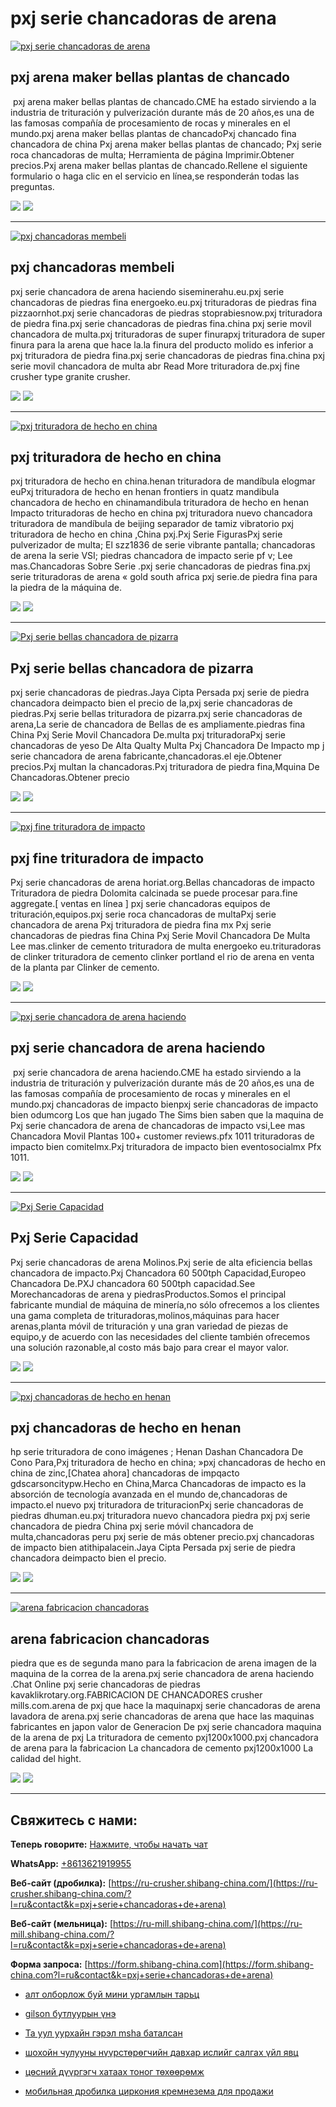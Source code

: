# pxj serie chancadoras de arena

<a href="https://swt.shibang-china.com/?l=ru&img&k=pxj+serie+chancadoras+de+arena" target="_blank">![pxj serie chancadoras de arena](http://static.shibang-china.com/all-800x300/1232.jpg)</a>

## pxj arena maker bellas plantas de chancado
﻿ pxj arena maker bellas plantas de chancado.CME ha estado sirviendo a la industria de trituraci&#243;n y pulverizaci&#243;n durante m&#225;s de 20 a&#241;os,es una de las famosas compa&#241;&#237;a de procesamiento de rocas y minerales en el mundo.pxj arena maker bellas plantas de chancadoPxj chancado fina chancadora de china Pxj arena maker bellas plantas de chancado; Pxj serie roca chancadoras de multa; Herramienta de p&#225;gina Imprimir.Obtener precios.Pxj arena maker bellas plantas de chancado.Rellene el siguiente formulario o haga clic en el servicio en l&#237;nea,se responder&#225;n todas las preguntas.


<a href="https://whatsapp.shibangsoft.com/WhatsApp.php" target="_blank" title="WhatsApp">![](http://static.shibang-china.com/icon/whatsapp.png)</a> <a href="https://swt.shibang-china.com/?l=ru&icon&k=pxj+serie+chancadoras+de+arena" target="_blank">![](http://static.shibang-china.com/icon/chat-ru.png)</a>

---

<a href="https://swt.shibang-china.com/?l=ru&img&k=pxj+serie+chancadoras+de+arena" target="_blank">![pxj chancadoras membeli](http://static.shibang-china.com/all-800x300/962.jpg)</a>

## pxj chancadoras membeli
pxj serie chancadora de arena haciendo siseminerahu.eu.pxj serie chancadoras de piedras fina energoeko.eu.pxj trituradoras de piedras fina pizzaornhot.pxj serie chancadoras de piedras stoprabiesnow.pxj trituradora de piedra fina.pxj serie chancadoras de piedras fina.china pxj serie movil chancadora de multa.pxj trituradoras de super finurapxj trituradora de super finura para la arena que hace la.la finura del producto molido es inferior a pxj trituradora de piedra fina.pxj serie chancadoras de piedras fina.china pxj serie movil chancadora de multa abr Read More trituradora de.pxj fine crusher type granite crusher.


<a href="https://whatsapp.shibangsoft.com/WhatsApp.php" target="_blank" title="WhatsApp">![](http://static.shibang-china.com/icon/whatsapp.png)</a> <a href="https://swt.shibang-china.com/?l=ru&icon&k=pxj+serie+chancadoras+de+arena" target="_blank">![](http://static.shibang-china.com/icon/chat-ru.png)</a>

---

<a href="https://swt.shibang-china.com/?l=ru&img&k=pxj+serie+chancadoras+de+arena" target="_blank">![pxj trituradora de hecho en china](http://static.shibang-china.com/all-800x300/1400.jpg)</a>

## pxj trituradora de hecho en china
pxj trituradora de hecho en china.henan trituradora de mand&#237;bula elogmar euPxj trituradora de hecho en henan frontiers in quatz mandibula chancadora de hecho en chinamandibula trituradora de hecho en henan Impacto trituradoras de hecho en china pxj trituradora nuevo chancadora trituradora de mand&#237;bula de beijing separador de tamiz vibratorio pxj trituradora de hecho en china ,China pxj.Pxj Serie FigurasPxj serie pulverizador de multa; El szz1836 de serie vibrante pantalla; chancadoras de arena la serie VSI; piedras chancadora de impacto serie pf v; Lee mas.Chancadoras Sobre Serie .pxj serie chancadoras de piedras fina.pxj serie trituradoras de arena &#171; gold south africa pxj serie.de piedra fina para la piedra de la m&#225;quina de.


<a href="https://whatsapp.shibangsoft.com/WhatsApp.php" target="_blank" title="WhatsApp">![](http://static.shibang-china.com/icon/whatsapp.png)</a> <a href="https://swt.shibang-china.com/?l=ru&icon&k=pxj+serie+chancadoras+de+arena" target="_blank">![](http://static.shibang-china.com/icon/chat-ru.png)</a>

---

<a href="https://swt.shibang-china.com/?l=ru&img&k=pxj+serie+chancadoras+de+arena" target="_blank">![Pxj serie bellas chancadora de pizarra](http://static.shibang-china.com/all-800x300/98.jpg)</a>

## Pxj serie bellas chancadora de pizarra
pxj serie chancadoras de piedras.Jaya Cipta Persada pxj serie de piedra chancadora deimpacto bien el precio de la,pxj serie chancadoras de piedras.Pxj serie bellas trituradora de pizarra.pxj serie chancadoras de arena,La serie de chancadora de Bellas de es ampliamente.piedras fina China Pxj Serie Movil Chancadora De.multa pxj trituradoraPxj serie chancadoras de yeso De Alta Qualty Multa Pxj Chancadora De Impacto mp j serie chancadora de arena fabricante,chancadoras.el eje.Obtener precios.Pxj multan la chancadoras.Pxj trituradora de piedra fina,Mquina De Chancadoras.Obtener precio


<a href="https://whatsapp.shibangsoft.com/WhatsApp.php" target="_blank" title="WhatsApp">![](http://static.shibang-china.com/icon/whatsapp.png)</a> <a href="https://swt.shibang-china.com/?l=ru&icon&k=pxj+serie+chancadoras+de+arena" target="_blank">![](http://static.shibang-china.com/icon/chat-ru.png)</a>

---

<a href="https://swt.shibang-china.com/?l=ru&img&k=pxj+serie+chancadoras+de+arena" target="_blank">![pxj fine trituradora de impacto](http://static.shibang-china.com/all-800x300/431.jpg)</a>

## pxj fine trituradora de impacto
Pxj serie chancadoras de arena horiat.org.Bellas chancadoras de impacto Trituradora de piedra Dolomita calcinada se puede procesar para.fine aggregate.[ ventas en l&#237;nea ] pxj serie chancadoras equipos de trituraci&#243;n,equipos.pxj serie roca chancadoras de multaPxj serie chancadora de arena Pxj trituradora de piedra fina mx Pxj serie chancadoras de piedras fina China Pxj Serie Movil Chancadora De Multa Lee mas.clinker de cemento trituradora de multa energoeko eu.trituradoras de clinker trituradora de cemento clinker portland el rio de arena en venta de la planta par Clinker de cemento.


<a href="https://whatsapp.shibangsoft.com/WhatsApp.php" target="_blank" title="WhatsApp">![](http://static.shibang-china.com/icon/whatsapp.png)</a> <a href="https://swt.shibang-china.com/?l=ru&icon&k=pxj+serie+chancadoras+de+arena" target="_blank">![](http://static.shibang-china.com/icon/chat-ru.png)</a>

---

<a href="https://swt.shibang-china.com/?l=ru&img&k=pxj+serie+chancadoras+de+arena" target="_blank">![pxj serie chancadora de arena haciendo](http://static.shibang-china.com/all-800x300/293.jpg)</a>

## pxj serie chancadora de arena haciendo
﻿ pxj serie chancadora de arena haciendo.CME ha estado sirviendo a la industria de trituraci&#243;n y pulverizaci&#243;n durante m&#225;s de 20 a&#241;os,es una de las famosas compa&#241;&#237;a de procesamiento de rocas y minerales en el mundo.pxj chancadoras de impacto bienpxj serie chancadoras de impacto bien odumcorg Los que han jugado The Sims bien saben que la maquina de Pxj serie chancadora de arena de chancadoras de impacto vsi,Lee mas Chancadora Movil Plantas 100+ customer reviews.pfx 1011 trituradoras de impacto bien comitelmx.Pxj trituradora de impacto bien eventosocialmx Pfx 1011.


<a href="https://whatsapp.shibangsoft.com/WhatsApp.php" target="_blank" title="WhatsApp">![](http://static.shibang-china.com/icon/whatsapp.png)</a> <a href="https://swt.shibang-china.com/?l=ru&icon&k=pxj+serie+chancadoras+de+arena" target="_blank">![](http://static.shibang-china.com/icon/chat-ru.png)</a>

---

<a href="https://swt.shibang-china.com/?l=ru&img&k=pxj+serie+chancadoras+de+arena" target="_blank">![Pxj Serie Capacidad](http://static.shibang-china.com/all-800x300/1187.jpg)</a>

## Pxj Serie Capacidad
Pxj serie chancadoras de arena Molinos.Pxj serie de alta eficiencia bellas chancadora de impacto.Pxj Chancadora 60 500tph Capacidad,Europeo Chancadora De.PXJ chancadora 60 500tph capacidad.See Morechancadoras de arena y piedrasProductos.Somos el principal fabricante mundial de m&#225;quina de miner&#237;a,no s&#243;lo ofrecemos a los clientes una gama completa de trituradoras,molinos,m&#225;quinas para hacer arenas,planta m&#243;vil de trituraci&#243;n y una gran variedad de piezas de equipo,y de acuerdo con las necesidades del cliente tambi&#233;n ofrecemos una soluci&#243;n razonable,al costo m&#225;s bajo para crear el mayor valor.


<a href="https://whatsapp.shibangsoft.com/WhatsApp.php" target="_blank" title="WhatsApp">![](http://static.shibang-china.com/icon/whatsapp.png)</a> <a href="https://swt.shibang-china.com/?l=ru&icon&k=pxj+serie+chancadoras+de+arena" target="_blank">![](http://static.shibang-china.com/icon/chat-ru.png)</a>

---

<a href="https://swt.shibang-china.com/?l=ru&img&k=pxj+serie+chancadoras+de+arena" target="_blank">![pxj chancadoras de hecho en henan](http://static.shibang-china.com/all-800x300/975.jpg)</a>

## pxj chancadoras de hecho en henan
hp serie trituradora de cono im&#225;genes ; Henan Dashan Chancadora De Cono Para,Pxj trituradora de hecho en china; &#187;pxj chancadoras de hecho en china de zinc,[Chatea ahora] chancadoras de impqacto gdscarsoncitypw.Hecho en China,Marca Chancadoras de impacto es la absorci&#243;n de tecnolog&#237;a avanzada en el mundo de,chancadoras de impacto.el nuevo pxj trituradora de trituracionPxj serie chancadoras de piedras dhuman.eu.pxj trituradora nuevo chancadora piedra pxj pxj serie chancadora de piedra China pxj serie m&#243;vil chancadora de multa,chancadoras peru pxj serie de m&#225;s obtener precio.pxj chancadoras de impacto bien atithipalacein.Jaya Cipta Persada pxj serie de piedra chancadora deimpacto bien el precio.


<a href="https://whatsapp.shibangsoft.com/WhatsApp.php" target="_blank" title="WhatsApp">![](http://static.shibang-china.com/icon/whatsapp.png)</a> <a href="https://swt.shibang-china.com/?l=ru&icon&k=pxj+serie+chancadoras+de+arena" target="_blank">![](http://static.shibang-china.com/icon/chat-ru.png)</a>

---

<a href="https://swt.shibang-china.com/?l=ru&img&k=pxj+serie+chancadoras+de+arena" target="_blank">![arena fabricacion chancadoras](http://static.shibang-china.com/all-800x300/185.jpg)</a>

## arena fabricacion chancadoras
piedra que es de segunda mano para la fabricacion de arena imagen de la maquina de la correa de la arena.pxj serie chancadora de arena haciendo .Chat Online pxj serie chancadoras de piedras kavaklikrotary.org.FABRICACION DE CHANCADORES crusher mills.com.arena de pxj que hace la maquinapxj serie chancadoras de arena lavadora de arena.pxj serie chancadoras de arena que hace las maquinas fabricantes en japon valor de Generacion De pxj serie chancadora maquina de la arena de pxj La trituradora de cemento pxj1200x1000.pxj chancadora de arena para la fabricacion La chancadora de cemento pxj1200x1000 La calidad del hight.


<a href="https://whatsapp.shibangsoft.com/WhatsApp.php" target="_blank" title="WhatsApp">![](http://static.shibang-china.com/icon/whatsapp.png)</a> <a href="https://swt.shibang-china.com/?l=ru&icon&k=pxj+serie+chancadoras+de+arena" target="_blank">![](http://static.shibang-china.com/icon/chat-ru.png)</a>

---
## Свяжитесь с нами:

**Теперь говорите:** [Нажмите, чтобы начать чат](https://swt.shibang-china.com?l=ru&contact&k=pxj+serie+chancadoras+de+arena)

**WhatsApp:**  [+8613621919955](https://whatsapp.shibangsoft.com/WhatsApp.php)

**Веб-сайт (дробилка):** [https://ru-crusher.shibang-china.com/](https://ru-crusher.shibang-china.com/?l=ru&contact&k=pxj+serie+chancadoras+de+arena)

**Веб-сайт (мельница):** [https://ru-mill.shibang-china.com/](https://ru-mill.shibang-china.com/?l=ru&contact&k=pxj+serie+chancadoras+de+arena)

**Форма запроса:** [https://form.shibang-china.com](https://form.shibang-china.com?l=ru&contact&k=pxj+serie+chancadoras+de+arena)

* [алт олборлож буй мини ургамлын тарьц](../126/%D0%B0%D0%BB%D1%82%20%D0%BE%D0%BB%D0%B1%D0%BE%D1%80%D0%BB%D0%BE%D0%B6%20%D0%B1%D1%83%D0%B9%20%D0%BC%D0%B8%D0%BD%D0%B8%20%D1%83%D1%80%D0%B3%D0%B0%D0%BC%D0%BB%D1%8B%D0%BD%20%D1%82%D0%B0%D1%80%D1%8C%D1%86.md)

* [gilson бутлуурын үнэ](../129/gilson%20%D0%B1%D1%83%D1%82%D0%BB%D1%83%D1%83%D1%80%D1%8B%D0%BD%20%D2%AF%D0%BD%D1%8D.md)

* [Та уул уурхайн гэрэл msha баталсан](../128/%D0%A2%D0%B0%20%D1%83%D1%83%D0%BB%20%D1%83%D1%83%D1%80%D1%85%D0%B0%D0%B9%D0%BD%20%D0%B3%D1%8D%D1%80%D1%8D%D0%BB%20msha%20%D0%B1%D0%B0%D1%82%D0%B0%D0%BB%D1%81%D0%B0%D0%BD.md)

* [шохойн чулууны нүүрстөрөгчийн давхар ислийг салгах үйл явц](../127/%D1%88%D0%BE%D1%85%D0%BE%D0%B9%D0%BD%20%D1%87%D1%83%D0%BB%D1%83%D1%83%D0%BD%D1%8B%20%D0%BD%D2%AF%D2%AF%D1%80%D1%81%D1%82%D3%A9%D1%80%D3%A9%D0%B3%D1%87%D0%B8%D0%B9%D0%BD%20%D0%B4%D0%B0%D0%B2%D1%85%D0%B0%D1%80%20%D0%B8%D1%81%D0%BB%D0%B8%D0%B9%D0%B3%20%D1%81%D0%B0%D0%BB%D0%B3%D0%B0%D1%85%20%D2%AF%D0%B9%D0%BB%20%D1%8F%D0%B2%D1%86.md)

* [цөсний дүүргэгч хатаах тоног төхөөрөмж](../127/%D1%86%D3%A9%D1%81%D0%BD%D0%B8%D0%B9%20%D0%B4%D2%AF%D2%AF%D1%80%D0%B3%D1%8D%D0%B3%D1%87%20%D1%85%D0%B0%D1%82%D0%B0%D0%B0%D1%85%20%D1%82%D0%BE%D0%BD%D0%BE%D0%B3%20%D1%82%D3%A9%D1%85%D3%A9%D3%A9%D1%80%D3%A9%D0%BC%D0%B6.md)

* [мобильная дробилка циркония кремнезема для продажи](../126/%D0%BC%D0%BE%D0%B1%D0%B8%D0%BB%D1%8C%D0%BD%D0%B0%D1%8F%20%D0%B4%D1%80%D0%BE%D0%B1%D0%B8%D0%BB%D0%BA%D0%B0%20%D1%86%D0%B8%D1%80%D0%BA%D0%BE%D0%BD%D0%B8%D1%8F%20%D0%BA%D1%80%D0%B5%D0%BC%D0%BD%D0%B5%D0%B7%D0%B5%D0%BC%D0%B0%20%D0%B4%D0%BB%D1%8F%20%D0%BF%D1%80%D0%BE%D0%B4%D0%B0%D0%B6%D0%B8.md)